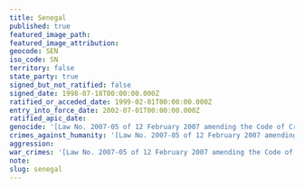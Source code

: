 ```yaml
---
title: Senegal
published: true
featured_image_path:
featured_image_attribution:
geocode: SEN
iso_code: SN
territory: false
state_party: true
signed_but_not_ratified: false
signed_date: 1998-07-18T00:00:00.000Z
ratified_or_acceded_date: 1999-02-01T00:00:00.000Z
entry_into_force_date: 2002-07-01T00:00:00.000Z
ratified_apic_date:
genocide: '[Law No. 2007-05 of 12 February 2007 amending the Code of Criminal Procedure on the implementation of the Treaty of Rome establishing the International Criminal Court, Article 431-1](https://iccdb.hrlc.net/data/doc/501/)'
crimes_against_humanity: '[Law No. 2007-05 of 12 February 2007 amending the Code of Criminal Procedure on the implementation of the Treaty of Rome establishing the International Criminal Court, Article 431-2](https://iccdb.hrlc.net/data/doc/501/)'
aggression:
war_crimes: '[Law No. 2007-05 of 12 February 2007 amending the Code of Criminal Procedure on the implementation of the Treaty of Rome establishing the International Criminal Court, Article 431-3](https://iccdb.hrlc.net/data/doc/501/)'
note:
slug: senegal
---
```



